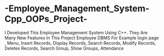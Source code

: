 # -Employee_Management_System-Cpp_OOPs_Project-
I Developed This Employee Management System Using C++. They Are Many New Features In This Project  Employee DBMS For Example login page , Menu, Insert Records, Display Records, Search Records, Modify Records, Deletes Records, Search Group, Show Groups, Attendance
